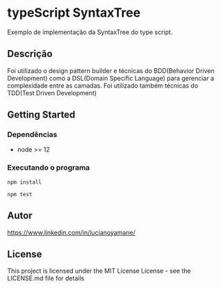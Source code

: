 # typeScript SyntaxTree

Exemplo de implementação da SyntaxTree do type script.

## Descrição

Foi utilizado o design pattern builder e técnicas do BDD(Behavior Driven Development) como a DSL(Domain Specific Language) para gerenciar a complexidade entre as camadas. Foi utilizado também técnicas do TDD(Test Driven Development)

## Getting Started

### Dependências

* node >= 12


### Executando o programa

```
npm install
```

```
npm test
```


## Autor

https://www.linkedin.com/in/lucianoyamane/

## License

This project is licensed under the MIT License License - see the LICENSE.md file for details
